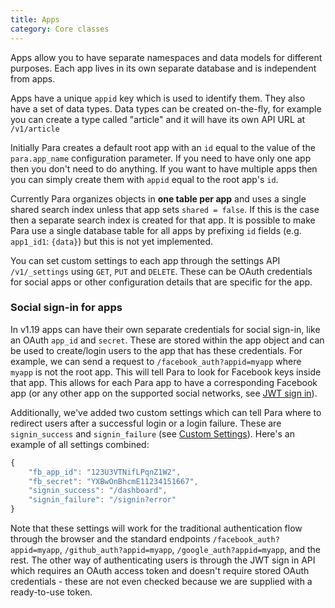 ```yaml
---
title: Apps
category: Core classes
---
```


Apps allow you to have separate namespaces and data models for different purposes. Each app lives in its own separate
database and is independent from apps.

Apps have a unique `appid` key which is used to identify them. They also have a set of data types. Data types can be
created on-the-fly, for example you can create a type called "article" and it will have its own API URL at
`/v1/article`

Initially Para creates a default root app with an `id` equal to the value of the `para.app_name`
configuration parameter. If you need to have only one app then you don't need to do anything. If you want to have
multiple apps then you can simply create them with `appid` equal to the root app's `id`.

Currently Para organizes objects in **one table per app** and uses a single shared search index unless that app sets
`shared = false`. If this is the case then a separate search index is created for that app. It is possible to make
Para use a single database table for all apps by prefixing `id` fields (e.g. `app1_id1`: `{data}`) but this is not yet
implemented.

You can set custom settings to each app through the settings API `/v1/_settings` using `GET`, `PUT` and `DELETE`.
These can be OAuth credentials for social apps or other configuration details that are specific for the app.

### Social sign-in for apps

In v1.19 apps can have their own separate credentials for social sign-in, like an OAuth `app_id` and `secret`. These
are stored within the app object and can be used to create/login users to the app that has these credentials.
For example, we can send a request to `/facebook_auth?appid=myapp` where `myapp` is not the root app. This will tell
Para to look for Facebook keys inside that app. This allows for each Para app to have a corresponding Facebook app
(or any other app on the supported social networks, see [JWT sign in](#034-api-jwt-signin)).

Additionally, we've added two custom settings which can tell Para where to redirect users after a successful login or a
login failure. These are `signin_success` and `signin_failure` (see [Custom Settings](#050-api-settings-get)).
Here's an example of all settings combined:

```js
{
	"fb_app_id": "123U3VTNifLPqnZ1W2",
	"fb_secret": "YXBwOnBhcmE11234151667",
	"signin_success": "/dashboard",
	"signin_failure": "/signin?error"
}
```

Note that these settings will work for the traditional authentication flow through the browser and the standard
endpoints `/facebook_auth?appid=myapp`, `/github_auth?appid=myapp`, `/google_auth?appid=myapp`, and the rest.
The other way of authenticating users is through the JWT sign in API which requires an OAuth access token and doesn't
require stored OAuth credentials - these are not even checked because we are supplied with a ready-to-use token.